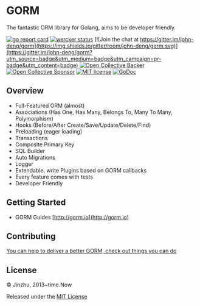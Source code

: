 # GORM

The fantastic ORM library for Golang, aims to be developer friendly.

[![go report card](https://goreportcard.com/badge/github.com/john-deng/gorm "go report card")](https://goreportcard.com/report/github.com/john-deng/gorm)
[![wercker status](https://app.wercker.com/status/8596cace912c9947dd9c8542ecc8cb8b/s/master "wercker status")](https://app.wercker.com/project/byKey/8596cace912c9947dd9c8542ecc8cb8b)
[![Join the chat at https://gitter.im/john-deng/gorm](https://img.shields.io/gitter/room/john-deng/gorm.svg)](https://gitter.im/john-deng/gorm?utm_source=badge&utm_medium=badge&utm_campaign=pr-badge&utm_content=badge)
[![Open Collective Backer](https://opencollective.com/gorm/tiers/backer/badge.svg?label=backer&color=brightgreen "Open Collective Backer")](https://opencollective.com/gorm)
[![Open Collective Sponsor](https://opencollective.com/gorm/tiers/sponsor/badge.svg?label=sponsor&color=brightgreen "Open Collective Sponsor")](https://opencollective.com/gorm)
[![MIT license](http://img.shields.io/badge/license-MIT-brightgreen.svg)](http://opensource.org/licenses/MIT)
[![GoDoc](https://godoc.org/github.com/john-deng/gorm?status.svg)](https://godoc.org/github.com/john-deng/gorm)

## Overview

* Full-Featured ORM (almost)
* Associations (Has One, Has Many, Belongs To, Many To Many, Polymorphism)
* Hooks (Before/After Create/Save/Update/Delete/Find)
* Preloading (eager loading)
* Transactions
* Composite Primary Key
* SQL Builder
* Auto Migrations
* Logger
* Extendable, write Plugins based on GORM callbacks
* Every feature comes with tests
* Developer Friendly

## Getting Started

* GORM Guides [http://gorm.io](http://gorm.io)

## Contributing

[You can help to deliver a better GORM, check out things you can do](http://gorm.io/contribute.html)

## License

© Jinzhu, 2013~time.Now

Released under the [MIT License](https://github.com/john-deng/gorm/blob/master/License)
